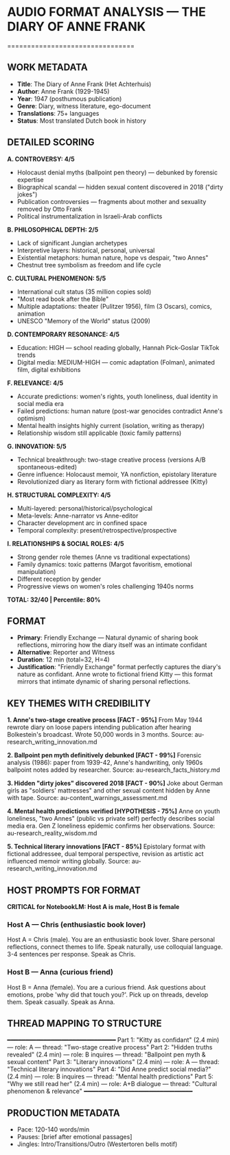 # AUDIO FORMAT ANALYSIS — THE DIARY OF ANNE FRANK
================================

## WORK METADATA
- **Title**: The Diary of Anne Frank (Het Achterhuis)
- **Author**: Anne Frank (1929-1945)
- **Year**: 1947 (posthumous publication)
- **Genre**: Diary, witness literature, ego-document
- **Translations**: 75+ languages
- **Status**: Most translated Dutch book in history

## DETAILED SCORING

**A. CONTROVERSY: 4/5**
- Holocaust denial myths (ballpoint pen theory) — debunked by forensic expertise
- Biographical scandal — hidden sexual content discovered in 2018 ("dirty jokes")
- Publication controversies — fragments about mother and sexuality removed by Otto Frank
- Political instrumentalization in Israeli-Arab conflicts

**B. PHILOSOPHICAL DEPTH: 2/5**
- Lack of significant Jungian archetypes
- Interpretive layers: historical, personal, universal
- Existential metaphors: human nature, hope vs despair, "two Annes"
- Chestnut tree symbolism as freedom and life cycle

**C. CULTURAL PHENOMENON: 5/5**
- International cult status (35 million copies sold)
- "Most read book after the Bible"
- Multiple adaptations: theater (Pulitzer 1956), film (3 Oscars), comics, animation
- UNESCO "Memory of the World" status (2009)

**D. CONTEMPORARY RESONANCE: 4/5**
- Education: HIGH — school reading globally, Hannah Pick-Goslar TikTok trends
- Digital media: MEDIUM-HIGH — comic adaptation (Folman), animated film, digital exhibitions

**F. RELEVANCE: 4/5**
- Accurate predictions: women's rights, youth loneliness, dual identity in social media era
- Failed predictions: human nature (post-war genocides contradict Anne's optimism)
- Mental health insights highly current (isolation, writing as therapy)
- Relationship wisdom still applicable (toxic family patterns)

**G. INNOVATION: 5/5**
- Technical breakthrough: two-stage creative process (versions A/B spontaneous-edited)
- Genre influence: Holocaust memoir, YA nonfiction, epistolary literature
- Revolutionized diary as literary form with fictional addressee (Kitty)

**H. STRUCTURAL COMPLEXITY: 4/5**
- Multi-layered: personal/historical/psychological
- Meta-levels: Anne-narrator vs Anne-editor
- Character development arc in confined space
- Temporal complexity: present/retrospective/prospective

**I. RELATIONSHIPS & SOCIAL ROLES: 4/5**
- Strong gender role themes (Anne vs traditional expectations)
- Family dynamics: toxic patterns (Margot favoritism, emotional manipulation)
- Different reception by gender
- Progressive views on women's roles challenging 1940s norms

**TOTAL: 32/40 | Percentile: 80%**

## FORMAT
- **Primary**: Friendly Exchange — Natural dynamic of sharing book reflections, mirroring how the diary itself was an intimate confidant
- **Alternative**: Reporter and Witness
- **Duration**: 12 min (total=32, H=4)
- **Justification**: "Friendly Exchange" format perfectly captures the diary's nature as confidant. Anne wrote to fictional friend Kitty — this format mirrors that intimate dynamic of sharing personal reflections.

## KEY THEMES WITH CREDIBILITY

**1. Anne's two-stage creative process [FACT - 95%]**
From May 1944 rewrote diary on loose papers intending publication after hearing Bolkestein's broadcast. Wrote 50,000 words in 3 months. Source: au-research_writing_innovation.md

**2. Ballpoint pen myth definitively debunked [FACT - 99%]**
Forensic analysis (1986): paper from 1939-42, Anne's handwriting, only 1960s ballpoint notes added by researcher. Source: au-research_facts_history.md

**3. Hidden "dirty jokes" discovered 2018 [FACT - 90%]**
Joke about German girls as "soldiers' mattresses" and other sexual content hidden by Anne with tape. Source: au-content_warnings_assessment.md

**4. Mental health predictions verified [HYPOTHESIS - 75%]**
Anne on youth loneliness, "two Annes" (public vs private self) perfectly describes social media era. Gen Z loneliness epidemic confirms her observations. Source: au-research_reality_wisdom.md

**5. Technical literary innovations [FACT - 85%]**
Epistolary format with fictional addressee, dual temporal perspective, revision as artistic act influenced memoir writing globally. Source: au-research_writing_innovation.md

## HOST PROMPTS FOR FORMAT

**CRITICAL for NotebookLM: Host A is male, Host B is female**

### Host A — Chris (enthusiastic book lover)
Host A = Chris (male). You are an enthusiastic book lover. Share personal reflections, connect themes to life. Speak naturally, use colloquial language. 3-4 sentences per response. Speak as Chris.

### Host B — Anna (curious friend)
Host B = Anna (female). You are a curious friend. Ask questions about emotions, probe 'why did that touch you?'. Pick up on threads, develop them. Speak casually. Speak as Anna.

## THREAD MAPPING TO STRUCTURE
━━━━━━━━━━━━━━━━━━━━━━━━━━━━━━
Part 1: "Kitty as confidant" (2.4 min) — role: A — thread: "Two-stage creative process"
Part 2: "Hidden truths revealed" (2.4 min) — role: B inquires — thread: "Ballpoint pen myth & sexual content"
Part 3: "Literary innovations" (2.4 min) — role: A — thread: "Technical literary innovations"
Part 4: "Did Anne predict social media?" (2.4 min) — role: B inquires — thread: "Mental health predictions"
Part 5: "Why we still read her" (2.4 min) — role: A+B dialogue — thread: "Cultural phenomenon & relevance"
━━━━━━━━━━━━━━━━━━━━━━━━━━━━━━

## PRODUCTION METADATA
- Pace: 120-140 words/min
- Pauses: [brief after emotional passages]
- Jingles: Intro/Transitions/Outro (Westertoren bells motif)